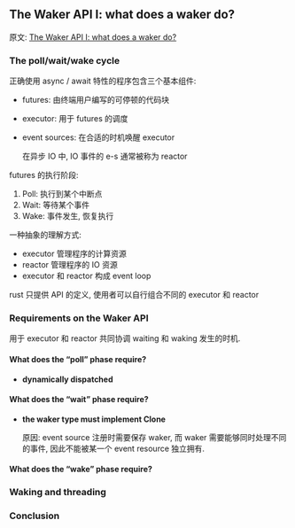 

## The Waker API I: what does a waker do?

原文: [The Waker API I: what does a waker do?](https://boats.gitlab.io/blog/post/wakers-i/)



### The poll/wait/wake cycle

正确使用 async / await 特性的程序包含三个基本组件:

- futures: 由终端用户编写的可停顿的代码块

- executor: 用于 futures 的调度

- event sources: 在合适的时机唤醒 executor

  在异步 IO 中, IO 事件的 e-s 通常被称为 reactor



futures 的执行阶段:

1. Poll: 执行到某个中断点
2. Wait: 等待某个事件
3. Wake: 事件发生, 恢复执行



一种抽象的理解方式:

- executor 管理程序的计算资源
- reactor 管理程序的 IO 资源
- executor 和 reactor 构成 event loop



rust 只提供 API 的定义, 使用者可以自行组合不同的 executor 和 reactor



### Requirements on the Waker API

用于 executor 和 reactor 共同协调 waiting 和 waking 发生的时机.



#### What does the “poll” phase require?

- **dynamically dispatched**



#### What does the “wait” phase require?

- **the waker type must implement Clone**

  原因: event source 注册时需要保存 waker, 而 waker 需要能够同时处理不同的事件, 因此不能被某一个 event resource 独立拥有.



#### What does the “wake” phase require?



### Waking and threading



### Conclusion

